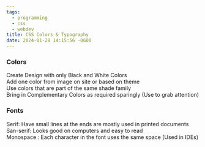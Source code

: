```yaml
---
tags:
  - programming
  - css
  - webdev
title: CSS Colors & Typography
date: 2024-01-28 14:15:56 -0600
---
```


### Colors

Create Design with only Black and White Colors  
Add one color from image on site or based on theme  
Use colors that are part of the same shade family  
Bring in Complementary Colors as required sparingly (Use to grab attention)

### Fonts

Serif: Have small lines at the ends are mostly used in printed documents  
San-serif: Looks good on computers and easy to read  
Monospace : Each character in the font uses the same space (Used in IDEs)
